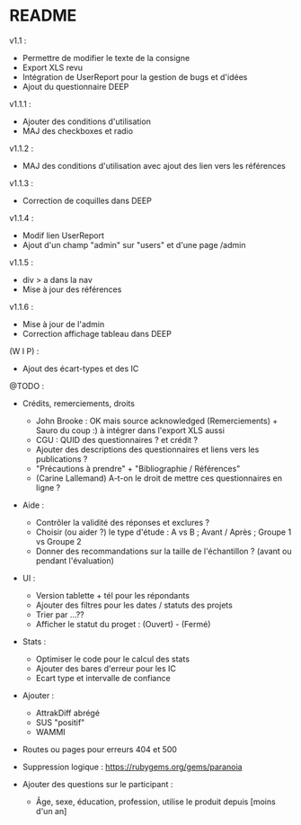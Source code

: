# README

v1.1 :
- Permettre de modifier le texte de la consigne
- Export XLS revu
- Intégration de UserReport pour la gestion de bugs et d'idées
- Ajout du questionnaire DEEP

v1.1.1 :
- Ajouter des conditions d'utilisation
- MAJ des checkboxes et radio

v1.1.2 :
- MAJ des conditions d'utilisation avec ajout des lien vers les références

v1.1.3 :
- Correction de coquilles dans DEEP

v1.1.4 :
- Modif lien UserReport
- Ajout d'un champ "admin" sur "users" et d'une page /admin

v1.1.5 :
- div > a dans la nav
- Mise à jour des références

v1.1.6 :
- Mise à jour de l'admin
- Correction affichage tableau dans DEEP

(W I P) :
- Ajout des écart-types et des IC

@TODO :
- Crédits, remerciements, droits
  - John Brooke : OK mais source acknowledged (Remerciements) + Sauro du coup :) à intégrer dans l'export XLS aussi
  - CGU : QUID des questionnaires ? et crédit ?
  - Ajouter des descriptions des questionnaires et liens vers les publications ?
  - "Précautions à prendre" + "Bibliographie / Références"
  - (Carine Lallemand) A-t-on le droit de mettre ces questionnaires en ligne ?

- Aide :
  - Contrôler la validité des réponses et exclures ?
  - Choisir (ou aider ?) le type d'étude : A vs B ; Avant / Après ; Groupe 1 vs Groupe 2
  - Donner des recommandations sur la taille de l'échantillon ? (avant ou pendant l'évaluation)

- UI :
  - Version tablette + tél pour les répondants
  - Ajouter des filtres pour les dates / statuts des projets
  - Trier par ...??
  - Afficher le statut du proget : (Ouvert) - (Fermé)

- Stats :
  - Optimiser le code pour le calcul des stats
  - Ajouter des bares d'erreur pour les IC
  - Ecart type et intervalle de confiance

- Ajouter :
  - AttrakDiff abrégé
  - SUS "positif"
  - WAMMI    

- Routes ou pages pour erreurs 404 et 500

- Suppression logique : https://rubygems.org/gems/paranoia
- Ajouter des questions sur le participant :
  - Âge, sexe, éducation, profession, utilise le produit depuis [moins d'un an]
